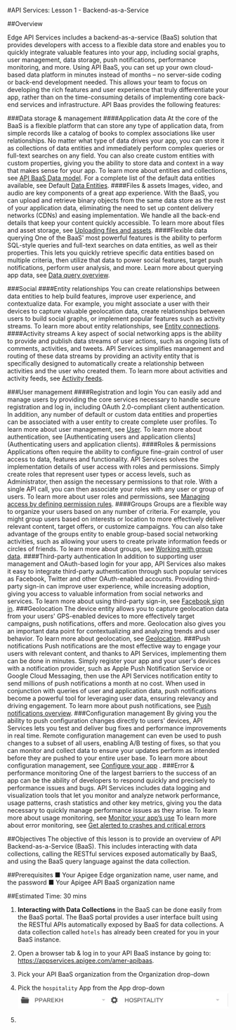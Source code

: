 #API Services: Lesson 1 - Backend-as-a-Service


##Overview

Edge API Services includes a backend-as-a-service (BaaS) solution that provides developers with access to a flexible data store and enables you to quickly integrate valuable features into your app, including social graphs, user management, data storage, push notifications, performance monitoring, and more.
Using API BaaS, you can set up your own cloud-based data platform in minutes instead of months – no server-side coding or back-end development needed. This allows your team to focus on developing the rich features and user experience that truly differentiate your app, rather than on the time-consuming details of implementing core back-end services and infrastructure.
API Baas provides the following features:

###Data storage & management
####Application data 
At the core of the BaaS is a flexible platform that can store any type of application data, from simple records like a catalog of books to complex associations like user relationships. No matter what type of data drives your app, you can store it as collections of data entities and immediately perform complex queries or full-text searches on any field. You can also create custom entities with custom properties, giving you the ability to store data and context in a way that makes sense for your app.
To learn more about entities and collections, see [API BaaS Data model](http://apigee.com/docs/app-services/content/app-services-data-model-1).
For a complete list of the default data entities available, see Default [Data Entities](http://apigee.com/docs/app-services/content/default-data-entities).
####Files & assets
Images, video, and audio are key components of a great app experience. With the BaaS, you can upload and retrieve binary objects from the same data store as the rest of your application data, eliminating the need to set up content delivery networks (CDNs) and easing implementation. We handle all the back-end details that keep your content quickly accessible.
To learn more about files and asset storage, see [Uploading files and assets](http://apigee.com/docs/app-services/content/uploading-files-and-assets).
####Flexible data querying
One of the BaaS' most powerful features is the ability to perform SQL-style queries and full-text searches on data entities, as well as their properties. This lets you quickly retrieve specific data entities based on multiple criteria, then utilize that data to power social features, target push notifications, perform user analysis, and more.
Learn more about querying app data, see [Data query overview](http://apigee.com/docs/app-services/content/app-services-data-query-overview).

###Social
####Entity relationships
You can create relationships between data entities to help build features, improve user experience, and contextualize data. For example, you might associate a user with their devices to capture valuable geolocation data, create relationships between users to build social graphs, or implement popular features such as activity streams.
To learn more about entity relationships, see [Entity connections](http://apigee.com/docs/app-services/content/entity-relationships).
####Activity streams
A key aspect of social networking apps is the ability to provide and publish data streams of user actions, such as ongoing lists of comments, activities, and tweets. API Services simplifies management and routing of these data streams by providing an activity entity that is specifically designed to automatically create a relationship between activities and the user who created them.
To learn more about activities and activity feeds, see [Activity feeds](http://apigee.com/docs/app-services/content/activity).

###User management
####Registration and login
You can easily add and manage users by providing the core services necessary to handle secure registration and log in, including OAuth 2.0-compliant client authentication. In addition, any number of default or custom data entities and properties can be associated with a user entity to create complete user profiles.
To learn more about user management, see [User](http://apigee.com/docs/app-services/content/user).
To learn more about authentication, see [Authenticating users and application clients](Authenticating users and application clients).
####Roles & permissions
Applications often require the ability to configure fine-grain control of user access to data, features and functionality. API Services solves the implementation details of user access with roles and permissions. Simply create roles that represent user types or access levels, such as Administrator, then assign the necessary permissions to that role. With a single API call, you can then associate your roles with any user or group of users.
To learn more about user roles and permissions, see [Managing access by defining permission rules](http://apigee.com/docs/app-services/content/managing-access-defining-permission-rules).
####Groups
Groups are a flexible way to organize your users based on any number of criteria. For example, you might group users based on interests or location to more effectively deliver relevant content, target offers, or customize campaigns. You can also take advantage of the groups entity to enable group-based social networking activities, such as allowing your users to create private information feeds or circles of friends.
To learn more about groups, see [Working with group data](http://apigee.com/docs/app-services/content/group).
####Third-party authentication
In addition to supporting user management and OAuth-based login for your app, API Services also makes it easy to integrate third-party authentication through such popular services as Facebook, Twitter and other OAuth-enabled accounts. Providing third-party sign-in can improve user experience, while increasing adoption, giving you access to valuable information from social networks and services.
To learn more about using third-party sign-in, see [Facebook sign in](http://apigee.com/docs/app-services/content/facebook-sign).
###Geolocation
The device entity allows you to capture geolocation data from your users' GPS-enabled devices to more effectively target campaigns, push notifications, offers and more. Geolocation also gives you an important data point for contextualizing and analyzing trends and user behavior.
To learn more about geolocation, see [Geolocation](http://apigee.com/docs/app-services/content/geolocation).
###Push notifications
Push notifications are the most effective way to engage your users with relevant content, and thanks to API Services, implementing them can be done in minutes. Simply register your app and your user's devices with a notification provider, such as Apple Push Notification Service or Google Cloud Messaging, then use the API Services notification entity to send millions of push notifications a month at no cost. When used in conjunction with queries of user and application data, push notifications become a powerful tool for leveraging user data, ensuring relevancy and driving engagement.
To learn more about push notifications, see [Push notifications overview](http://apigee.com/docs/app-services/content/push-notifications-overview).
###Configuration management
By giving you the ability to push configuration changes directly to users' devices, API Services lets you test and deliver bug fixes and performance improvements in real time. Remote configuration management can even be used to push changes to a subset of all users, enabling A/B testing of fixes, so that you can monitor and collect data to ensure your updates perform as intended before they are pushed to your entire user base.
To learn more about configuration management, see [Configure your app](http://apigee.com/docs/app-services/content/configure-your-app) .
###Error & performance monitoring
One of the largest barriers to the success of an app can be the ability of developers to respond quickly and precisely to performance issues and bugs. API Services includes data logging and visualization tools that let you monitor and analyze network performance, usage patterns, crash statistics and other key metrics, giving you the data necessary to quickly manage performance issues as they arise.
To learn more about usage monitoring, see [Monitor your app’s use](http://apigee.com/docs/app-services/content/monitor-your-app%E2%80%99s-use)
To learn more about error monitoring, see [Get alerted to crashes and critical errors](http://apigee.com/docs/app-services/content/get-alerted-crashes-and-critical-errors)

##Objectives
The objective of this lesson is to provide an overview of API Backend-as-a-Service (BaaS). This includes interacting with data collections, calling the RESTful services exposed automatically by BaaS, and using the BaaS query language against the data collection.

##Prerequisites
■	Your Apigee Edge organization name, user name, and the password 
■	Your Apigee API BaaS organization name

##Estimated Time: 30 mins
1. **Interacting with Data Collections** in the BaaS can be done easily from the BaaS portal. The BaaS portal provides a user interface built using the RESTful APIs automatically exposed by BaaS for data collections. A data collection called `hotels` has already been created for you in your BaaS instance.
 1. Open a browser tab & log in to your API BaaS instance by going to: https://appservices.apigee.com/amer-apibaas. 
 2. Pick your API BaaS organization from the Organization drop-down
 3. Pick the `hospitality` App from the App drop-down
 ![Select App](./images/1_select_app.png)

2. 













